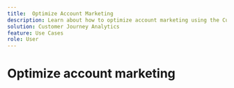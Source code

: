 ```yaml
---
title:  Optimize Account Marketing
description: Learn about how to optimize account marketing using the Customer Journey Analytics B2B Edition.
solution: Customer Journey Analytics
feature: Use Cases
role: User
---
```

# Optimize account marketing
